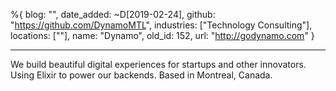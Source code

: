 %{
  blog: "",
  date_added: ~D[2019-02-24],
  github: "https://github.com/DynamoMTL",
  industries: ["Technology Consulting"],
  locations: [""],
  name: "Dynamo",
  old_id: 152,
  url: "http://godynamo.com"
}

---

We build beautiful digital experiences for startups and other innovators. Using Elixir to power our backends. Based in Montreal, Canada.
